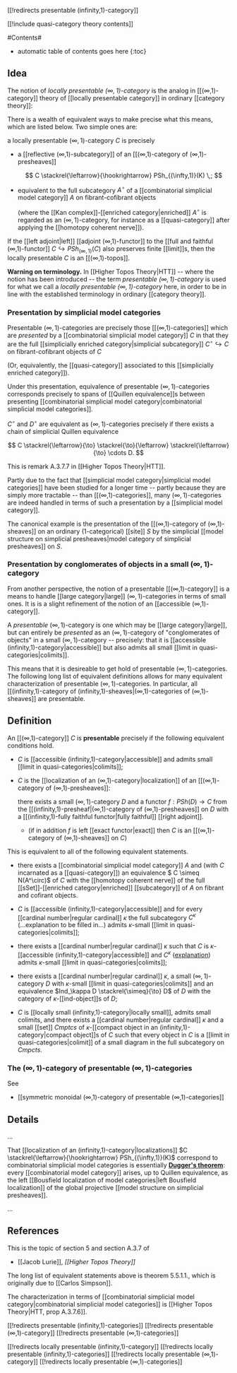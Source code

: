 [[!redirects presentable (infinity,1)-category]]

<div class="rightHandSide toc">
[[!include quasi-category theory contents]]
</div>


#Contents#
* automatic table of contents goes here
{:toc}

## Idea 

The notion of _locally presentable $(\infty,1)$-category_ is the analog in [[(∞,1)-category]] theory of [[locally presentable category]] in ordinary [[category theory]]:

There is a wealth of equivalent ways to make precise what this means, which are listed below. Two simple ones are:

a locally presentable $(\infty,1)$-category $C$ is precisely

* a [[reflective (∞,1)-subcategory]] of an [[(∞,1)-category of (∞,1)-presheaves]] 

  $$
    C \stackrel{\leftarrow}{\hookrightarrow} PSh_{(\infty,1)}(K)
    \,;
  $$

* equivalent to the full subcategory $A^\circ$ of a [[combinatorial simplicial model category]] $A$ on fibrant-cofibrant objects 

  (where the [[Kan complex]]-[[enriched category|enriched]] $A^\circ$ is regarded as an $(\infty,1)$-category, for instance as a [[quasi-category]] after applying the [[homotopy coherent nerve]]).

If the [[left adjoint|left]] [[adjoint (∞,1)-functor]] to the [[full and faithful (∞,1)-functor]] $C \hookrightarrow PSh_{(\infty,1)}(C)$ also preserves finite [[limit]]s, then the locally presentable $C$ is an [[(∞,1)-topos]].


**Warning on terminology.** In [[Higher Topos Theory|HTT]] -- where the notion has been introduced -- the term _presentable $(\infty,1)$-category_ is used for what we call a _locally presentable $(\infty,1)$-category_ here, in order to be in line with the established terminology in ordinary [[category theory]]. 


### Presentation by simplicial model categories 

Presentable $(\infty,1)$-categories are precisely those [[(∞,1)-categories]] which are _presented_ by a [[combinatorial simplicial model category]] $C$ in that they are the full [[simplicially enriched category|simplicial subcategory]] $C^\circ \hookrightarrow C$ on fibrant-cofibrant objects of $C$ 

(Or, equivalently, the [[quasi-category]] associated to this [[simplicially enriched category]]).

Under this presentation,
equivalence of presentable $(\infty,1)$-categories corresponds precisely
to spans of [[Quillen equivalence]]s between presenting
[[combinatorial simplicial model category|combinatorial simplicial model categories]].

$C^\circ$ and $D^\circ$ are equivalent as $(\infty,1)$-categories precisely
if there exists a chain of simplicial Quillen equivalence

$$
  C 
  \stackrel{\leftarrow}{\to}
  \stackrel{\to}{\leftarrow}
  \stackrel{\leftarrow}{\to}
  \cdots  
  D.
$$

This is remark A.3.7.7 in [[Higher Topos Theory|HTT]].

Partly due to the fact that [[simplicial model category|simplicial model categories]] have been studied for a longer time -- partly because they are simply more tractable -- than [[(∞,1)-categories]], many $(\infty,1)$-categories are indeed handled in terms of such a presentation by a [[simplicial model category]]. 

The canonical example is the presentation of the [[(∞,1)-category of (∞,1)-sheaves]] on an ordinary (1-categorical) [[site]] $S$ by the simplicial [[model structure on simplicial presheaves|model category of simplicial presheaves]] on $S$.


### Presentation by conglomerates of objects in a small $(\infty,1)$-category 

From another perspective, the notion of a presentable [[(∞,1)-category]] is a means to handle [[large category|large]] $(\infty,1)$-categories in terms of small ones.
It is is a slight refinement of the notion of an [[accessible (∞,1)-category]].

A _presentable_ $(\infty,1)$-category is one which may be [[large category|large]], but can entirely be _presented_ as an $(\infty,1)$-category of "conglomerates of objects" in a small $(\infty,1)$-category -- precisely: that it is [[accessible (infinity,1)-category|accessible]] but also admits all small [[limit in quasi-categories|colimits]].

This means that it is desireable to get hold of presentable $(\infty,1)$-categories. The following long list of equivalent definitions allows for many equivalent characterization of presentable $(\infty,1)$-categories. In particular, all [[(infinity,1)-category of (infinity,1)-sheaves|(∞,1)-categories of (∞,1)-sheaves]] are presentable.

## Definition 

An [[(∞,1)-category]] $C$ is **presentable** precisely if the following equivalent conditions hold.


* $C$ is [[accessible (infinity,1)-category|accessible]] and admits small [[limit in quasi-categories|colimits]];


* $C$ is the [[localization of an (∞,1)-category|localization]] of an [[(∞,1)-category of (∞,1)-presheaves]]:

  there exists a small $(\infty,1)$-category $D$ and a functor $f: PSh(D) \to C$ from the [[(infinity,1)-presheaf|(∞,1)-category of (∞,1)-presheaves]] on $D$ with a [[(infinity,1)-fully faithful functor|fully faithful]] [[right adjoint]].

  * (if in addition $f$ is left [[exact functor|exact]] then $C$ is an [[(∞,1)-category of (∞,1)-sheaves]] on $C$)


This is equivalent to all of the following equivalent statements.


* there exists a [[combinatorial simplicial model category]] $A$ and (with $C$ incarnated as a [[quasi-category]]) an equivalence $ C \simeq N(A^\circ)$ of $C$ with the [[homotopy coherent nerve]] of the full [[sSet]]-[[enriched category|enriched]] [[subcategory]] of $A$ on fibrant and cofirant objects.


* $C$ is [[accessible (infinity,1)-category|accessible]] and for every [[cardinal number|regular cardinal]] $\kappa$ the full subcategory $C^\kappa$ (...explanation to be filled in...) admits $\kappa$-small [[limit in quasi-categories|colimits]];


* there exists a [[cardinal number|regular cardinal]] $\kappa$ such that $C$ is $\kappa$-[[accessible (infinity,1)-category|accessible]] and $C^\kappa$ ([explanation]()) admits $\kappa$-small [[limit in quasi-categories|colimits]];

* there exists a [[cardinal number|regular cardinal]] $\kappa$, a small $(\infty,1)$-category $D$ with $\kappa$-small [[limit in quasi-categories|colimits]] and an equivalence $Ind_\kappa D \stackrel{\simeq}{\to} D$ of $D$ with the category of $\kappa$-[[ind-object]]s of $D$;

* $C$ is [[locally small (infinity,1)-category|locally small]], admits small colimits, and there exists a [[cardinal number|regular cardinal]] $\kappa$ and a small [[set]] $Cmptcs$ of $\kappa$-[[compact object in an (infinity,1)-category|compact object]]s of $C$ such that every object in $C$ is a [[limit in quasi-categories|colimit]] of a small diagram in the full subcategory on $Cmpcts$.


### The $(\infty,1)$-category of presentable $(\infty,1)$-categories 

See

* [[symmetric monoidal (∞,1)-category of presentable (∞,1)-categories]]


## Details

...

That [[localization of an (infinity,1)-category|localizations]] $C \stackrel{\leftarrow}{\hookrightarrow} PSh_{(\infty,1)}(K)$ correspond to combinatorial simplicial model categories is essentially **[Dugger's theorem](http://ncatlab.org/nlab/show/combinatorial+model+category#DuggerTheorem)**: every [[combinatorial model category]] arises, up to Quillen equivalence, as the left [[Bousfield localization of model categories|left Bousfield localization]] of the global projective [[model structure on simplicial presheaves]].

...


## References 

This is the topic of section 5 and section A.3.7 of

* [[Jacob Lurie]], _[[Higher Topos Theory]]_

The long list of equivalent statements above is theorem 5.5.1.1., which is originally due to [[Carlos Simpson]].


The characterization in terms of 
[[combinatorial simplicial model category|combinatorial simplicial model categories]] is [[Higher Topos Theory|HTT, prop A.3.7.6]].


[[!redirects presentable (infinity,1)-categories]]
[[!redirects presentable (∞,1)-category]]
[[!redirects presentable (∞,1)-categories]]

[[!redirects locally presentable (infinity,1)-category]]
[[!redirects locally presentable (infinity,1)-categories]]
[[!redirects locally presentable (∞,1)-category]]
[[!redirects locally presentable (∞,1)-categories]]